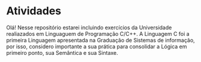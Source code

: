 # Atividades
 Olá! Nesse repositório estarei incluindo exercícios da Universidade realiazados em Linguaguem de Programação C/C++.
 A Linguagem C foi a primeira Linguagem apresentada na Graduação de Sistemas de informação, por isso,
 considero importante a sua prática para consolidar a Lógica em primeiro ponto, sua Semântica e sua Sintaxe. 
